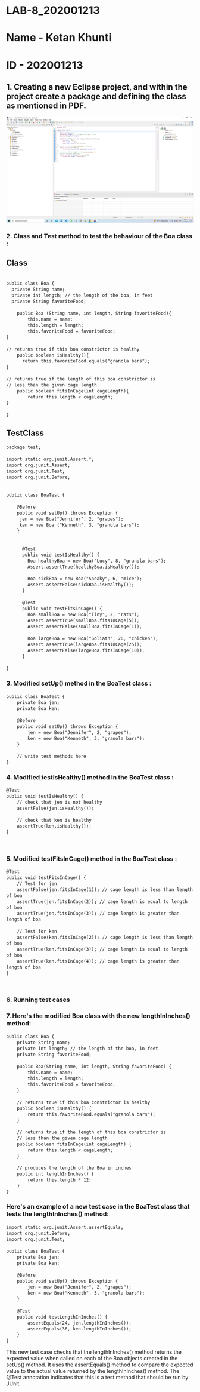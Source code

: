 # LAB-8_202001213
# Name - Ketan Khunti
# ID - 202001213

## 1. Creating a new Eclipse project, and within the project create a package and defining the class as mentioned in PDF.
![Alt text](1_202001213.png)

### 2. Class and Test method to test the behaviour of the Boa class : 

## Class
```

public class Boa {
  private String name;
  private int length; // the length of the boa, in feet
  private String favoriteFood;
  
    public Boa (String name, int length, String favoriteFood){
        this.name = name;
        this.length = length;
        this.favoriteFood = favoriteFood;
}

// returns true if this boa constrictor is healthy
    public boolean isHealthy(){
      return this.favoriteFood.equals("granola bars");
}

// returns true if the length of this boa constrictor is
// less than the given cage length
    public boolean fitsInCage(int cageLength){
        return this.length < cageLength;
}

}
```

## TestClass

```
package test;

import static org.junit.Assert.*;
import org.junit.Assert;
import org.junit.Test;
import org.junit.Before;


public class BoaTest {

	@Before
	public void setUp() throws Exception {
	 jen = new Boa("Jennifer", 2, "grapes");
	 ken = new Boa ("Kenneth", 3, "granola bars");
	}

	
	  @Test
	  public void testIsHealthy() {
	    Boa healthyBoa = new Boa("Lucy", 8, "granola bars");
	    Assert.assertTrue(healthyBoa.isHealthy());
	    
	    Boa sickBoa = new Boa("Sneaky", 6, "mice");
	    Assert.assertFalse(sickBoa.isHealthy());
	  }

	  @Test
	  public void testFitsInCage() {
	    Boa smallBoa = new Boa("Tiny", 2, "rats");
	    Assert.assertTrue(smallBoa.fitsInCage(5));
	    Assert.assertFalse(smallBoa.fitsInCage(1));

	    Boa largeBoa = new Boa("Goliath", 20, "chicken");
	    Assert.assertTrue(largeBoa.fitsInCage(25));
	    Assert.assertFalse(largeBoa.fitsInCage(10));
	  }

}

```

### 3. Modified setUp() method in the BoaTest class : 
```
public class BoaTest {
    private Boa jen;
    private Boa ken;
    
    @Before
    public void setUp() throws Exception {
        jen = new Boa("Jennifer", 2, "grapes");
        ken = new Boa("Kenneth", 3, "granola bars");
    }
    
    // write test methods here
}
```

### 4. Modified testIsHealthy() method in the BoaTest class : 
```
@Test
public void testIsHealthy() {
    // check that jen is not healthy
    assertFalse(jen.isHealthy());
    
    // check that ken is healthy
    assertTrue(ken.isHealthy());
}
```
</br>

### 5. Modified testFitsInCage() method in the BoaTest class : 
```
@Test
public void testFitsInCage() {
    // Test for jen
    assertFalse(jen.fitsInCage(1)); // cage length is less than length of boa
    assertTrue(jen.fitsInCage(2)); // cage length is equal to length of boa
    assertTrue(jen.fitsInCage(3)); // cage length is greater than length of boa

    // Test for ken
    assertFalse(ken.fitsInCage(2)); // cage length is less than length of boa
    assertTrue(ken.fitsInCage(3)); // cage length is equal to length of boa
    assertTrue(ken.fitsInCage(4)); // cage length is greater than length of boa
}
```
</br>

### 6. Running test cases

### 7. Here's the modified Boa class with the new lengthInInches() method:
```
public class Boa {
    private String name;
    private int length; // the length of the boa, in feet
    private String favoriteFood;

    public Boa(String name, int length, String favoriteFood) {
        this.name = name;
        this.length = length;
        this.favoriteFood = favoriteFood;
    }

    // returns true if this boa constrictor is healthy
    public boolean isHealthy() {
        return this.favoriteFood.equals("granola bars");
    }

    // returns true if the length of this boa constrictor is
    // less than the given cage length
    public boolean fitsInCage(int cageLength) {
        return this.length < cageLength;
    }

    // produces the length of the Boa in inches
    public int lengthInInches() {
        return this.length * 12;
    }
}
```
### Here's an example of a new test case in the BoaTest class that tests the lengthInInches() method:
```
import static org.junit.Assert.assertEquals;
import org.junit.Before;
import org.junit.Test;

public class BoaTest {
    private Boa jen;
    private Boa ken;

    @Before
    public void setUp() throws Exception {
        jen = new Boa("Jennifer", 2, "grapes");
        ken = new Boa("Kenneth", 3, "granola bars");
    }

    @Test
    public void testLengthInInches() {
        assertEquals(24, jen.lengthInInches());
        assertEquals(36, ken.lengthInInches());
    }
}
```
This new test case checks that the lengthInInches() method returns the expected value when called on each of the Boa objects created in the setUp() method. It uses the assertEquals() method to compare the expected value to the actual value returned by the lengthInInches() method. The @Test annotation indicates that this is a test method that should be run by JUnit.
</br>
